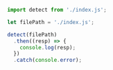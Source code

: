 <!--
 Copyright (c) 2024 Anthony Mugendi

 This software is released under the MIT License.
 https://opensource.org/licenses/MIT
-->

```javascript
import detect from './index.js';

let filePath = './index.js';

detect(filePath)
  .then((resp) => {
    console.log(resp);
  })
  .catch(console.error);
```
